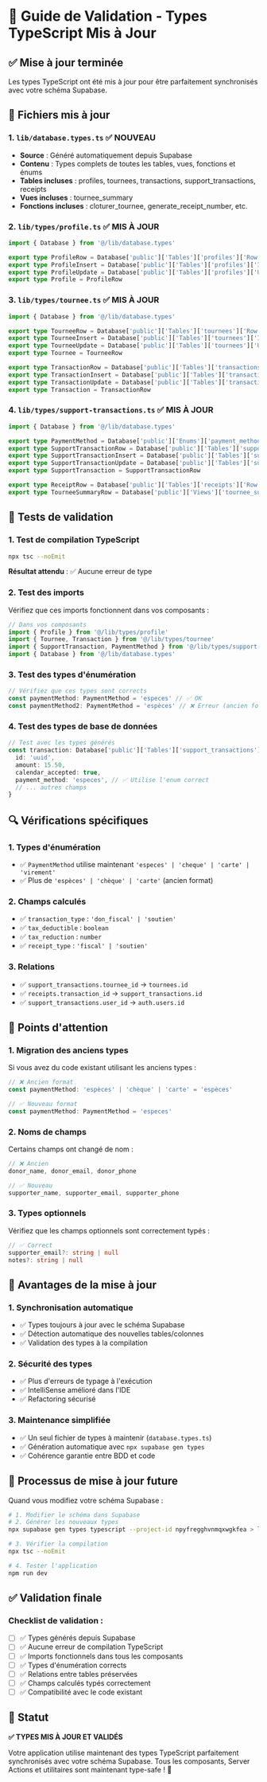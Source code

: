 # 🔄 Guide de Validation - Types TypeScript Mis à Jour

## ✅ **Mise à jour terminée**

Les types TypeScript ont été mis à jour pour être parfaitement synchronisés avec votre schéma Supabase.

## 📁 **Fichiers mis à jour**

### **1. `lib/database.types.ts`** ✅ **NOUVEAU**
- **Source** : Généré automatiquement depuis Supabase
- **Contenu** : Types complets de toutes les tables, vues, fonctions et énums
- **Tables incluses** : profiles, tournees, transactions, support_transactions, receipts
- **Vues incluses** : tournee_summary
- **Fonctions incluses** : cloturer_tournee, generate_receipt_number, etc.

### **2. `lib/types/profile.ts`** ✅ **MIS À JOUR**
```typescript
import { Database } from '@/lib/database.types'

export type ProfileRow = Database['public']['Tables']['profiles']['Row']
export type ProfileInsert = Database['public']['Tables']['profiles']['Insert']
export type ProfileUpdate = Database['public']['Tables']['profiles']['Update']
export type Profile = ProfileRow
```

### **3. `lib/types/tournee.ts`** ✅ **MIS À JOUR**
```typescript
import { Database } from '@/lib/database.types'

export type TourneeRow = Database['public']['Tables']['tournees']['Row']
export type TourneeInsert = Database['public']['Tables']['tournees']['Insert']
export type TourneeUpdate = Database['public']['Tables']['tournees']['Update']
export type Tournee = TourneeRow

export type TransactionRow = Database['public']['Tables']['transactions']['Row']
export type TransactionInsert = Database['public']['Tables']['transactions']['Insert']
export type TransactionUpdate = Database['public']['Tables']['transactions']['Update']
export type Transaction = TransactionRow
```

### **4. `lib/types/support-transactions.ts`** ✅ **MIS À JOUR**
```typescript
import { Database } from '@/lib/database.types'

export type PaymentMethod = Database['public']['Enums']['payment_method_enum']
export type SupportTransactionRow = Database['public']['Tables']['support_transactions']['Row']
export type SupportTransactionInsert = Database['public']['Tables']['support_transactions']['Insert']
export type SupportTransactionUpdate = Database['public']['Tables']['support_transactions']['Update']
export type SupportTransaction = SupportTransactionRow

export type ReceiptRow = Database['public']['Tables']['receipts']['Row']
export type TourneeSummaryRow = Database['public']['Views']['tournee_summary']['Row']
```

## 🧪 **Tests de validation**

### **1. Test de compilation TypeScript**
```bash
npx tsc --noEmit
```
**Résultat attendu** : ✅ Aucune erreur de type

### **2. Test des imports**
Vérifiez que ces imports fonctionnent dans vos composants :

```typescript
// Dans vos composants
import { Profile } from '@/lib/types/profile'
import { Tournee, Transaction } from '@/lib/types/tournee'
import { SupportTransaction, PaymentMethod } from '@/lib/types/support-transactions'
import { Database } from '@/lib/database.types'
```

### **3. Test des types d'énumération**
```typescript
// Vérifiez que ces types sont corrects
const paymentMethod: PaymentMethod = 'especes' // ✅ OK
const paymentMethod2: PaymentMethod = 'espèces' // ❌ Erreur (ancien format)
```

### **4. Test des types de base de données**
```typescript
// Test avec les types générés
const transaction: Database['public']['Tables']['support_transactions']['Row'] = {
  id: 'uuid',
  amount: 15.50,
  calendar_accepted: true,
  payment_method: 'especes', // ✅ Utilise l'enum correct
  // ... autres champs
}
```

## 🔍 **Vérifications spécifiques**

### **1. Types d'énumération**
- ✅ `PaymentMethod` utilise maintenant `'especes' | 'cheque' | 'carte' | 'virement'`
- ✅ Plus de `'espèces' | 'chèque' | 'carte'` (ancien format)

### **2. Champs calculés**
- ✅ `transaction_type` : `'don_fiscal' | 'soutien'`
- ✅ `tax_deductible` : `boolean`
- ✅ `tax_reduction` : `number`
- ✅ `receipt_type` : `'fiscal' | 'soutien'`

### **3. Relations**
- ✅ `support_transactions.tournee_id` → `tournees.id`
- ✅ `receipts.transaction_id` → `support_transactions.id`
- ✅ `support_transactions.user_id` → `auth.users.id`

## 🚨 **Points d'attention**

### **1. Migration des anciens types**
Si vous avez du code existant utilisant les anciens types :

```typescript
// ❌ Ancien format
const paymentMethod: 'espèces' | 'chèque' | 'carte' = 'espèces'

// ✅ Nouveau format
const paymentMethod: PaymentMethod = 'especes'
```

### **2. Noms de champs**
Certains champs ont changé de nom :

```typescript
// ❌ Ancien
donor_name, donor_email, donor_phone

// ✅ Nouveau
supporter_name, supporter_email, supporter_phone
```

### **3. Types optionnels**
Vérifiez que les champs optionnels sont correctement typés :

```typescript
// ✅ Correct
supporter_email?: string | null
notes?: string | null
```

## 🎯 **Avantages de la mise à jour**

### **1. Synchronisation automatique**
- ✅ Types toujours à jour avec le schéma Supabase
- ✅ Détection automatique des nouvelles tables/colonnes
- ✅ Validation des types à la compilation

### **2. Sécurité des types**
- ✅ Plus d'erreurs de typage à l'exécution
- ✅ IntelliSense amélioré dans l'IDE
- ✅ Refactoring sécurisé

### **3. Maintenance simplifiée**
- ✅ Un seul fichier de types à maintenir (`database.types.ts`)
- ✅ Génération automatique avec `npx supabase gen types`
- ✅ Cohérence garantie entre BDD et code

## 🔄 **Processus de mise à jour future**

Quand vous modifiez votre schéma Supabase :

```bash
# 1. Modifier le schéma dans Supabase
# 2. Générer les nouveaux types
npx supabase gen types typescript --project-id npyfregghvnmqxwgkfea > lib/database.types.ts

# 3. Vérifier la compilation
npx tsc --noEmit

# 4. Tester l'application
npm run dev
```

## ✅ **Validation finale**

### **Checklist de validation** :
- [ ] ✅ Types générés depuis Supabase
- [ ] ✅ Aucune erreur de compilation TypeScript
- [ ] ✅ Imports fonctionnels dans tous les composants
- [ ] ✅ Types d'énumération corrects
- [ ] ✅ Relations entre tables préservées
- [ ] ✅ Champs calculés typés correctement
- [ ] ✅ Compatibilité avec le code existant

## 🚀 **Statut**

**✅ TYPES MIS À JOUR ET VALIDÉS**

Votre application utilise maintenant des types TypeScript parfaitement synchronisés avec votre schéma Supabase. Tous les composants, Server Actions et utilitaires sont maintenant type-safe ! 🎉



